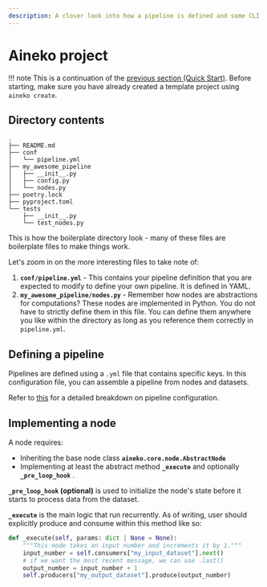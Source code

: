 ```yaml
---
description: A closer look into how a pipeline is defined and some CLI commands
---
```


# Aineko project

!!! note
    This is a continuation of the [previous section (Quick Start)](../start/quickstart.md). Before starting, make sure you have already created a template project using `aineko create`.

## Directory contents

```
.
├── README.md
├── conf
│   └── pipeline.yml
├── my_awesome_pipeline
│   ├── __init__.py
│   ├── config.py
│   └── nodes.py
├── poetry.lock
├── pyproject.toml
└── tests
    ├── __init__.py
    └── test_nodes.py
```

This is how the boilerplate directory look - many of these files are boilerplate files to make things work.

Let's zoom in on the more interesting files to take note of:

1. **`conf/pipeline.yml`** - This contains your pipeline definition that you are expected to modify to define your own pipeline. It is defined in YAML.
2. **`my_awesome_pipeline/nodes.py`** - Remember how nodes are abstractions for computations? These nodes are implemented in Python. You do not have to strictly define them in this file. You can define them anywhere you like within the directory as long as you reference them correctly in `pipeline.yml`.

## Defining a pipeline

Pipelines are defined using a `.yml` file that contains specific keys. In this configuration file, you can assemble a pipeline from nodes and datasets.

Refer to [this](./pipeline_configuration.md#defining-a-pipeline) for a detailed breakdown on pipeline configuration.

## Implementing a node

A node requires:

* Inheriting the base node class **`aineko.core.node.AbstractNode`**
* Implementing at least the abstract method **`_execute`** and optionally **`_pre_loop_hook`** .

**`_pre_loop_hook` (optional)** is used to initialize the node's state before it starts to process data from the dataset.

**`_execute`** is the main logic that run recurrently. As of writing, user should explicitly produce and consume within this method like so:

```python
def _execute(self, params: dict | None = None):
    """This node takes an input number and increments it by 1."""
    input_number = self.consumers["my_input_dataset"].next()
    # if we want the most recent message, we can use .last()
    output_number = input_number + 1
    self.producers["my_output_dataset"].produce(output_number)
    
```
